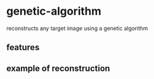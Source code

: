 # genetic-algorithm
reconstructs any target image using a genetic algorithm

## features

## example of reconstruction
